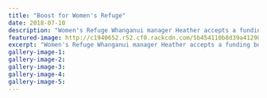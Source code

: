 ```yaml
---
title: "Boost for Women's Refuge"
date: 2018-07-10
description: "Women's Refuge Whanganui manager Heather accepts a funding boost from advertising consultant Christina Forsyth."
featured-image: http://c1940652.r52.cf0.rackcdn.com/5b454110b8d39a4129000426/Christina-Forsyth-ex-chron-10-July.jpg
excerpt: "Women's Refuge Whanganui manager Heather accepts a funding boost from advertising consultant Christina Forsyth."
gallery-image-1: 
gallery-image-2: 
gallery-image-3: 
gallery-image-4: 
gallery-image-5: 
---
```


